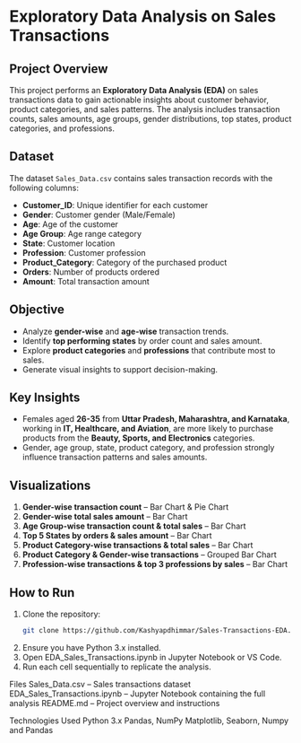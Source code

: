 # Exploratory Data Analysis on Sales Transactions

## Project Overview
This project performs an **Exploratory Data Analysis (EDA)** on sales transactions data to gain actionable insights about customer behavior, product categories, and sales patterns. The analysis includes transaction counts, sales amounts, age groups, gender distributions, top states, product categories, and professions.

## Dataset
The dataset `Sales_Data.csv` contains sales transaction records with the following columns:

- **Customer_ID**: Unique identifier for each customer  
- **Gender**: Customer gender (Male/Female)  
- **Age**: Age of the customer  
- **Age Group**: Age range category  
- **State**: Customer location  
- **Profession**: Customer profession  
- **Product_Category**: Category of the purchased product  
- **Orders**: Number of products ordered  
- **Amount**: Total transaction amount  

## Objective
- Analyze **gender-wise** and **age-wise** transaction trends.  
- Identify **top performing states** by order count and sales amount.  
- Explore **product categories** and **professions** that contribute most to sales.  
- Generate visual insights to support decision-making.

## Key Insights
- Females aged **26-35** from **Uttar Pradesh, Maharashtra, and Karnataka**, working in **IT, Healthcare, and Aviation**, are more likely to purchase products from the **Beauty, Sports, and Electronics** categories.  
- Gender, age group, state, product category, and profession strongly influence transaction patterns and sales amounts.

## Visualizations
1. **Gender-wise transaction count** – Bar Chart & Pie Chart  
2. **Gender-wise total sales amount** – Bar Chart  
3. **Age Group-wise transaction count & total sales** – Bar Chart  
4. **Top 5 States by orders & sales amount** – Bar Chart  
5. **Product Category-wise transactions & total sales** – Bar Chart  
6. **Product Category & Gender-wise transactions** – Grouped Bar Chart  
7. **Profession-wise transactions & top 3 professions by sales** – Bar Chart  

## How to Run
1. Clone the repository:  
   ```bash
   git clone https://github.com/Kashyapdhimmar/Sales-Transactions-EDA.git
2. Ensure you have Python 3.x installed.
3. Open EDA_Sales_Transactions.ipynb in Jupyter Notebook or VS Code.
4. Run each cell sequentially to replicate the analysis.

Files
Sales_Data.csv – Sales transactions dataset
EDA_Sales_Transactions.ipynb – Jupyter Notebook containing the full analysis
README.md – Project overview and instructions

Technologies Used
Python 3.x
Pandas, NumPy
Matplotlib, Seaborn, Numpy and Pandas
